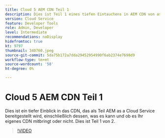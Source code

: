 ```yaml
---
title: Cloud 5 AEM CDN Teil 1
description: Dies ist Teil 1 eines tiefen Eintauchens in AEM CDN von as a Cloud Service.
version: Cloud Service
feature: Developer Tools
role: Admin, Developer
level: Intermediate
recommendations: noDisplay
hidefromtoc: true
kt: 9797
thumbnail: 340760.jpeg
source-git-commit: 5da75b172a7dda29452954990f6ab2374e7698d9
workflow-type: tm+mt
source-wordcount: '58'
ht-degree: 0%

---
```



# Cloud 5 AEM CDN Teil 1

Dies ist ein tiefer Einblick in das CDN, das als Teil AEM as a Cloud Service bereitgestellt wird, einschließlich dessen, was es kann und ob es Ihr eigenes CDN mitbringt oder nicht. Dies ist Teil 1 von 2.

>[!VIDEO](https://video.tv.adobe.com/v/340760/?quality=12&learn=on)
